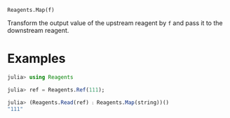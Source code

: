     Reagents.Map(f)

Transform the output value of the upstream reagent by `f` and pass it to the
downstream reagent.

# Examples

```julia
julia> using Reagents

julia> ref = Reagents.Ref(111);

julia> (Reagents.Read(ref) ⨟ Reagents.Map(string))()
"111"
```

